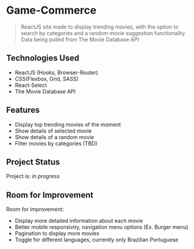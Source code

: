 # Game-Commerce

> ReactJS site made to display trending movies, with the option to search by categories and a random movie suggestion functionality. Data being pulled from The Movie Database API

## Technologies Used

- ReactJS (Hooks, Browser-Router)
- CSS(Flexbox, Grid, SASS)
- React-Select
- The Movie Database API

## Features

- Display top trending movies of the moment
- Show details of selected movie
- Show details of a random movie
- Filter movies by categories (TBD)

## Project Status

Project is: _in progress_

## Room for Improvement

Room for improvement:

- Display more detailed information about each movie
- Better mobile responsivity, navigation menu options (Ex. Burger menu)
- Pagination to display more movies
- Toggle for different languages, currently only Brazilian Portuguese
